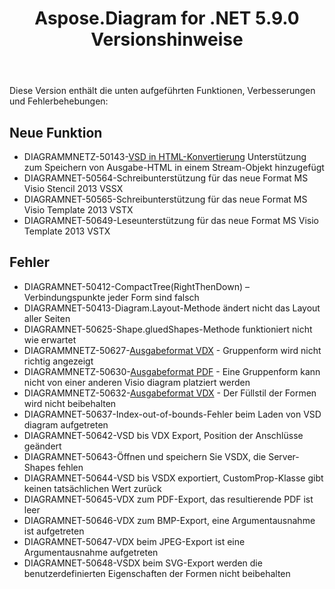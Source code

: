 ﻿---
title: Aspose.Diagram for .NET 5.9.0 Versionshinweise
type: docs
weight: 10
url: /de/net/aspose-diagram-for-net-5-9-0-release-notes/
---
Diese Version enthält die unten aufgeführten Funktionen, Verbesserungen und Fehlerbehebungen:
## **Neue Funktion**
- DIAGRAMMNETZ-50143-[VSD in HTML-Konvertierung](https://docs.aspose.com/diagram/net/convert-visio-to-html/) Unterstützung zum Speichern von Ausgabe-HTML in einem Stream-Objekt hinzugefügt
- DIAGRAMNET-50564-Schreibunterstützung für das neue Format MS Visio Stencil 2013 VSSX
- DIAGRAMNET-50565-Schreibunterstützung für das neue Format MS Visio Template 2013 VSTX
- DIAGRAMNET-50649-Leseunterstützung für das neue Format MS Visio Template 2013 VSTX
## **Fehler**
- DIAGRAMNET-50412-CompactTree(RightThenDown) – Verbindungspunkte jeder Form sind falsch
- DIAGRAMNET-50413-Diagram.Layout-Methode ändert nicht das Layout aller Seiten
- DIAGRAMNET-50625-Shape.gluedShapes-Methode funktioniert nicht wie erwartet
- DIAGRAMMNETZ-50627-[Ausgabeformat VDX](https://docs.aspose.com/diagram/net/convert-visio-to-other-files/) - Gruppenform wird nicht richtig angezeigt
- DIAGRAMMNETZ-50630-[Ausgabeformat PDF](https://docs.aspose.com/diagram/net/convert-visio-to-pdf/) - Eine Gruppenform kann nicht von einer anderen Visio diagram platziert werden
- DIAGRAMMNETZ-50632-[Ausgabeformat VDX](https://docs.aspose.com/diagram/net/convert-visio-to-other-files/) - Der Füllstil der Formen wird nicht beibehalten
- DIAGRAMNET-50637-Index-out-of-bounds-Fehler beim Laden von VSD diagram aufgetreten
- DIAGRAMNET-50642-VSD bis VDX Export, Position der Anschlüsse geändert
- DIAGRAMNET-50643-Öffnen und speichern Sie VSDX, die Server-Shapes fehlen
- DIAGRAMNET-50644-VSD bis VSDX exportiert, CustomProp-Klasse gibt keinen tatsächlichen Wert zurück
- DIAGRAMNET-50645-VDX zum PDF-Export, das resultierende PDF ist leer
- DIAGRAMNET-50646-VDX zum BMP-Export, eine Argumentausnahme ist aufgetreten
- DIAGRAMNET-50647-VDX beim JPEG-Export ist eine Argumentausnahme aufgetreten
- DIAGRAMNET-50648-VSDX beim SVG-Export werden die benutzerdefinierten Eigenschaften der Formen nicht beibehalten
